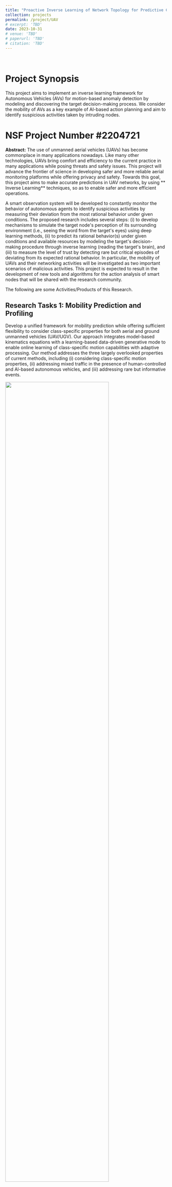 ```yaml
---
title: "Proactive Inverse Learning of Network Topology for Predictive Communication among Unmanned Vehicles"
collection: projects
permalink: /project/UAV
# excerpt: 'TBD'
date: 2023-10-31
# venue: 'TBD'
# paperurl: 'TBD'
# citation: 'TBD'
---
```


<br>

# Project Synopsis

This project aims to implement an inverse learning framework for Autonomous Vehicles (AVs) for motion-based anomaly detection by modeling and discovering the target decision-making process. We consider the mobility of AVs as a key example of AI-based action planning and aim to identify suspicious activities taken by intruding nodes.

# NSF Project Number #2204721

**Abstract:** The use of unmanned aerial vehicles (UAVs) has become commonplace in many applications nowadays. Like many other technologies, UAVs bring comfort and efficiency to the current practice in many applications while posing threats and safety issues. This project will advance the frontier of science in developing safer and more reliable aerial monitoring platforms while offering privacy and safety. Towards this goal, this project aims to make accurate predictions in UAV networks, by using ** Inverse Learning** techniques, so as to enable safer and more efficient operations.

A smart observation system will be developed to constantly monitor the behavior of autonomous agents to identify suspicious activities by measuring their deviation from the most rational behavior under given conditions. The proposed research includes several steps: (i) to develop mechanisms to simulate the target node's perception of its surrounding environment (i.e., seeing the word from the target's eyes) using deep learning methods, (ii) to predict its rational behavior(s) under given conditions and available resources by modeling the target's decision-making procedure through inverse learning (reading the target's brain), and (iii) to measure the level of trust by detecting rare but critical episodes of deviating from its expected rational behavior. In particular, the mobility of UAVs and their networking activities will be investigated as two important scenarios of malicious activities. This project is expected to result in the development of new tools and algorithms for the action analysis of smart nodes that will be shared with the research community.

The following are some Activities/Products of this Research.

## Research Tasks 1: Mobility Prediction and Profiling
  Develop a unified framework for mobility prediction while offering sufficient flexibility to consider class-specific properties for both aerial and ground unmanned vehicles (UAV/UGV). Our approach integrates model-based kinematics equations with a learning-based data-driven generative mode to enable online learning of class-specific motion capabilities with adaptive processing. Our method addresses the three largely overlooked properties of current methods, including (i) considering class-specific motion properties, (ii) addressing mixed traffic in the presence of human-controlled and Al-based autonomous vehicles, and (iii) addressing rare but informative events.


  <img src="../images/UAV/uav_1.png" width = "80%">
  <img src="../images/UAV/uav_2.png" width = "80%">
<br>

For more information read this [JCN Paper](https://ieeexplore.ieee.org/stamp/stamp.jsp?arnumber=8533579) 
<br>
<br>



## Research Tasks 2: Perception and Collective Learning Under Imperfect Communication
We develop optimal data aggregation methods for Autonomous Vehicles (AVs) under dynamic environments, by predicting the motion of surrounding vehicles. This project involved developing AI-based scheduling and cooperative perception algorithms for autonomous vehicles and supporting infrastructure. The AI-based scheduling aims to collect data from roadside units (RSUs) to develop learning-based models while accommodating the requirements of dynamic network topology and networking constraints. Our approach to this problem is imposing fairness on class labels (instead of node resources) that enhance the quality of developed models by enhancing the diversity of collected data. We use game theoretic optimization to solve the resulting non-linear non-convex problem. The work opens a new avenue to develop federated learning applications among drones and AVs while meticulously addressing the networking constraints in terms of available channel bandwidth and affordable delay. The preliminary results of this research are published in the 48th IEEE Conference on Local Computer Networks (LCN). 
<br>
<img src="../images/UAV/AV_1.jpg" width = "80%">
<br>
For more information read this [Article](https://ieeexplore.ieee.org/stamp/stamp.jsp?arnumber=10223373)

<br>
<br>


## Research Tasks 3: Cooperative Perception
To enable a better perception of the environment, we are working to develop an algorithm for cooperative perception, where different agents (AVs, or UAVs) share their cameras to extend their visual range. 

 <img src="../images/UAV/AV_cop.jpg" width = "80%">
<br>
This is an in-progress work and the early results will appear in the proceedings of the Asilomar Conference on Signals Systems and Computers, 2023.
<br>
<br>


## Research Task 4: Daviesity-Maximizing Data Accumulation
To broaden the impact of this project to a more general setup of federated learning among autonomous vehicles, the second student is tasked to develop a theoretical foundation for diversity-maximizing data aggregation from autonomous nodes under uncertain networking environments. To this end, we developed a new framework that integrates rate-distortion (RD) theory with determinantal point processes (DPP) to develop a diversity-enhancing data aggregation policy for unmanned ground and aerial vehicles (UGV/UAV) that enhances the quality of deep learning algorithms under federate learning paradigm.  The core idea is to gather imagery from distributed data sets among UAV/UGV nodes that collectively best represent the geometrical features of the entire data set. 

<img src="../images/UAV/DPP1.jpg" width = "80%">
<img src="../images/UAV/DPP2.jpg" width = "80%">

<br>
This is an in-progress work and the early results will be presented in this [Preprint](https://arxiv.org/pdf/2306.02497.pdf) and [Preprint](https://arxiv.org/pdf/2306.02497.pdf). 
<br>
<br>

## Research Task 5: Networking Under Predicted Topology
A Key objective of this project is utilizing the predicted network topology and channel conditions to enhance networking efficiency (Al-based networking). To this end, we implemented an application-oriented data-centric communication framework for drones to operate using WiFi and LTE communications in collaboration with MIT-Lincoln Lab.

<img src="../images/UAV/AppSys.png" width = "80%">
<br>
For more details, read [this paper](https://ieeexplore.ieee.org/stamp/stamp.jsp?arnumber=10060823)

<br>
<br>

## Research Task 6: Actuator Trajectory Planning
We made some initial tests on extending the trajectory planning for actuator UAVs that include overhead manipulators. The goal is to develop RL algorithms to achieve a desired tip trajectory for a given base trajectory.

<img src="../images/UAV/Actuator.png" width = "100%">
<img src="../images/UAV/Actuator1.gif" width = "100%">
![]("../images/UAV/Actuator2.gif")

<br>
Preliminary results can be found in [this paper presented in SwarmNet 2023 Workshop](https://arxiv.org/pdf/2308.12843.pdf)
<br>
<br>

## Research Task 7: Anomaly Detection and Safety Monitoring
The ultimate goal of this project is Anomaly Detection, or identifying Agents' actions that are not fully aligned with the expected rational behavior obtained by Inverse Learning.  This Aspect includes (i) developing a reverse engineering framework that monitors the environment and target's actions to discover its decision-making strategy, as a baseline, and (ii)  identifying deviations from predicted behavior. The challenges include projecting the observer's perception of the environment to the target's perspective (seeing the world from the target's eyes), determining the target's ultimate goal and reward-generation process (reading the agent's brain), and including potentially unknown factors in the decision-making strategy. To this end, we develop a set of Network-Level Safety Metrics (NSM) to gauge the overall safety of traffic highways with mixt traffic of regular and self-driving vehicles. 

<img src="../images/UAV/TSafety.png" width = "100%">
<br>

For more information, please read this [article](https://ieeexplore.ieee.org/stamp/stamp.jsp?arnumber=9954361)
<br>
<br>

## Other Research Tasks
Other tasks include developing a learning-based framework for channel error recovery that utilizes sequential learning for exploiting long-term relations among video frames at a bit level.  We also developed algorithms for small object tracking with UAVs as part of this project. 

<br>
<br>
<br>


## Undergraduate Research
Three undergraduate students (Michael Elrod, Rayid Masoo, and John Suchanek)  are recruited to simulate the testing scenarios in simulation environments such as Microsoft AirSIM or ROS/Gazebo (for drones). These two students are also working on developing collective path-planning algorithms for UAV swarms to collectively accomplish a designated task under imperfect observations. Another student is working to develop a practical platform for actuator drones.



<br>
<br>
<br>


# Project Team
## PI: Dr. Abolfazl Razi [arazi@clemson.edu](mailto:arazi@clemson.edu)

## Graduate Students:
- Xiwen Chen
-	Hao Wang
-	Ahmad Sarlak
-	Niloufar Mehrabi
-	Arnau Rovira Sugranes (Graduated)

## Undergraduate Students:
-	William Bain (Graduated)
-	Michel Elrod
-	Rayid Alimasoo
-	John Suchanek

<img src="../images/Lab/RaziTeam2.jpeg" width = "80%">
<img src="../images/Lab/RaziUndergrads.jpg" width = "80%">

<br>
<br>
<br>




# Outcomes
The following papers are the outcome of completing this project. 4 accepted, 1 under review, and 1 in preparation.

## A PhD dissertation titled "Predictive Communications for UAVs" by Arnau Rovira-Sugranes, who was supported by this project. Here is the [Link](https://www.proquest.com/docview/2572567413?pq-origsite=gscholar&fromopenview=true)

## Journal articles:
  - Razi, A., Chen, X., Li, H., Wang, H., Russo, B., Chen, Y., & Yu, H. (2022). Deep learning serves traffic safety analysis: A forward‐looking review. IET Intelligent Transport Systems.

  - Qu, J., Tang, C., Zhang, Y., Zhou, K., & Razi, A. (2022). Long‐time target tracking algorithm based on re‐detection multi‐feature fusion. IET Cyber‐Systems and Robotics, 4(1), 38-50.

  - Rovira-Sugranes, A., Razi, A., Afghah, F., & Chakareski, J. (2022). A review of AI-enabled routing protocols for UAV networks: Trends, challenges, and future outlook. Ad Hoc Networks, 130, 102790.

  - Chen, X., Wang, H., Razi, A., Russo, B., Pacheco, J., Roberts, J., ... & Head, L. (2022). Network-level Safety Metrics for Overall Traffic Safety Assessment: A Case Study. Submitted to IEEE Access, 2022

  -  Rovira-Sugranes, A., Afghah, F., Qu, J., & Razi, A. (2021). Fully-echoed q-routing with simulated annealing inference for flying Ad Hoc networks. IEEE Transactions on Network Science and Engineering, 8(3), 2223-2234.

## Conference Proceedings:
  - Li, H., Wu, H., Chen, X., Wang, H., & Razi, A. (2021, August). Towards boosting channel attention for real image denoising: Sub-band pyramid attention. In International Conference on Image and Graphics (pp. 303-314). Springer, Cham, 2021.

  -  Qu, J., Zhang, Y., Zhou, K., & Razi, A. (2021, September). Long-Time Target Tracking Algorithm Based on Multi-Feature Fusion and Correlation Filtering. In 2021 4th International Conference on Artificial Intelligence and Pattern Recognition (pp. 29-35), 2021.

  - Chen, X., Li, H., Qu, J., & Razi, A. (2021, January). Boosting Belief Propagation for LDPC Codes with Deep Convolutional Neural Network Predictors. In 2021 IEEE 18th Annual Consumer Communications & Networking Conference (CCNC) (pp. 1-6). IEEE.
  
  -	Sarlak, Ahmad, Abolfazl Razi, Xiwen Chen, and Rahul Amin. "Diversity Maximized Scheduling in RoadSide Units for Traffic Monitoring Applications." In 2023 IEEE 48th Conference on Local Computer Networks (LCN), 1-4. IEEE, 2023.

  -	Wang, Hao, Xiwen Chen, Abolfazl Razi, Michael Kozicki, Rahul Amin, and Mark Manfredo. "Nano-Resolution Visual Identifiers Enable Secure Monitoring in Next-Generation Cyber-Physical Systems." In 2022 International Conference on Computational Science and Computational Intelligence (CSCI). DOI 10.1109/CSCI58124.2022.00227, 2022.

  -	Alzorgan, Hazim, Abolfazl Razi, and Ata Jahangir Moshayedi. "Actuator Trajectory Planning for UAVs with Overhead Manipulator using Reinforcement Learning." arXiv preprint arXiv:2308.12843 (2023), Accepted in SwarmNet Workshop, IEEE International Symposium on Personal, Indoor and Mobile Radio Communications (PiMRC), Toronto, Canada, 2023.

  -	Kaur, Manveen, Abolfazl Razi, Long Cheng, Rahul Amin, and Jim Martin. "Design and Evaluation of an Application-Oriented Data-Centric Communication Framework for Emerging Cyber-Physical Systems." In 2023 IEEE 20th Consumer Communications & Networking Conference (CCNC), 875-878. IEEE, 2023.

  -	Sarlak, Ahmad; Alzorgan, Hazim; Haeri Boroujeni, Sayed Pedram; Amin, Rahul; Razi, Abolfazl, “Cooperative Perception for Connected Autonomous Vehicles under Constrained V2V Networking”, Accepted in Asilomar Conference on Signals Systems and Computers 2023

  -	Chen, Xiwen, Huayu Li, Rahul Amin, and Abolfazl Razi. "RD-DPP: Rate-Distortion Theory Meets Determinantal Point Process to Diversify Learning Data Samples." arXiv preprint arXiv:2304.04137 (2023). Under review for AAAI

  -	Chen, Xiwen, Huayu Li, Rahul Amin, and Abolfazl Razi. "Learning on Bandwidth Constrained Multi-Source Data with MIMO-inspired DPP MAP Inference." arXiv preprint arXiv:2306.02497 (2023). Under Preparation [potentially for IEEE Transactions on Machine Learning in Communications and Networking].


<br>
<br>
<br>


# Training Opportunities
This project provides content for CPSC 4820/6820 titled "AI for Autonomous Vehicles", especially developing several hands-on projects, training modules, and simulation scenarios in virtual environments (SUMO, Webots, Carla).
Here is the syllabus for this [course](<a href="file:///files/file.pdf">link</a>).

# Capstone Projects
EduPlatCommPro-S19. The Educational Platform for Communication Protocols: AY2018-19
<br>
Team Members: Christopher Thompson, Tyler Halperin, Tyler Criss, Huayu Li
<br>
[Link:](https://ceias.nau.edu/capstone/projects/EE/2019/EduPlatCommPro-S19/)
<br>
<br>


Ground Robotic Design for Predictive Communications
<br>
Team Members: Fahad Almaraghi, Yuting Zhang, Qiyuan Huang, Chaoju Wang, Hanxiao Lu
<br>
<img src="../images/UAV/robot1.png" width = "100%">
([Link:](https://ceias.nau.edu/capstone/projects/EE/2018/OrdnanceDisposal1/))
<br>
<br>


Explosive Ordnance Disposal Robot Design
<br>
Team Members: Cody Warner, Sixian Zhang, Yazhou Li, Zening Wen, Huiwen Chu
<br>
<img src="../images/UAV/EOD.png" width = "100%">
[Link:](https://ceias.nau.edu/capstone/projects/EE/2018/OrdnanceDisposal2/home.html)
<br>
<br>
<br>





# Codes

[Network Level Safety Metrics](https://github.com/XiwenChen-Clemson/Network-level-safety-metrics)
<br>
[Subband Pyramid Network: A new Attention Mechanism for DL](https://github.com/HuayuLiNAU/Subband-Pyramid-Network)



<br>
<br>
<br>


# Broader Impacts
This project will produce new methods, algorithms, tools, software packages, and product prototypes usable by the CISE research community. This project is expected to advance the frontier of knowledge in the intersection of AI and wireless networking by developing learning algorithms for networking protocols. Our plan will impact the US economy by reducing the networking cost by lubricating the information flow machinery by incorporating the perception of the surrounding environment into networking protocols. The developed knowledge will be incorporated as project topics into related courses in both networking and AI fields taught by the PI and other faculty that impact the large population of female and underrepresented students, especially from Native American and Hispanic origins at NAU. The PI’s several years of industrial experience will help him to translate the developed technology into proof-of-concept products, demos, and patents. The PI plans to apply for the supplement NSF REU grant to translate the research results into projects appropriate for undergraduate students.

<br>
<br>


